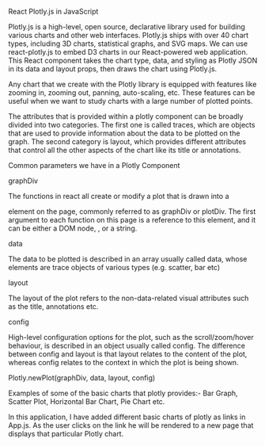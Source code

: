 React Plotly.js in JavaScript

Plotly.js is a high-level, open source, declarative library used for building various charts and other web interfaces. Plotly.js ships with over 40 chart types, including 3D charts, statistical graphs, and SVG maps.
We can use react-plotly.js to embed D3 charts in our React-powered web application. This React component takes the chart type, data, and styling as Plotly JSON in its data and layout props, then draws the chart using Plotly.js.

Any chart that we create with the Plotly library is equipped with features like zooming in, zooming out, panning, auto-scaling, etc. These features can be useful when we want to study charts with a large number of plotted points.

The attributes that is provided within a plotly component can be broadly divided into two categories. The first one is called traces, which are objects that are used to provide information about the data to be plotted on the graph.
The second category is layout, which provides different attributes that control all the other aspects of the chart like its title or annotations. 

Common parameters we have in a Plotly Component

graphDiv

The functions in react all create or modify a plot that is drawn into a <div> element on the page, commonly referred to as graphDiv or plotDiv. The first argument to each function on this page is a reference to this element, and it can be either a DOM node, , or a string.
  
data

The data to be plotted is described in an array usually called data, whose elements are trace objects of various types (e.g. scatter, bar etc) 

layout

The layout of the plot refers to the non-data-related visual attributes such as the title, annotations etc.

config

High-level configuration options for the plot, such as the scroll/zoom/hover behaviour, is described in an object usually called config. The difference between config and layout is that layout relates to the content of the plot, whereas config relates to the context in which the plot is being shown.

Plotly.newPlot(graphDiv, data, layout, config)

Examples of some of the basic charts that plotly provides:- Bar Graph, Scatter Plot, Horizontal Bar Chart, Pie Chart etc.

In this application, I have added different basic charts of plotly as links in App.js.
As the user clicks on the link he will be rendered to a new page that displays that particular Plotly chart.




